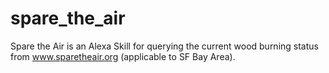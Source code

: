 # spare_the_air

Spare the Air is an Alexa Skill for querying the current wood burning status from www.sparetheair.org (applicable to SF Bay Area).
